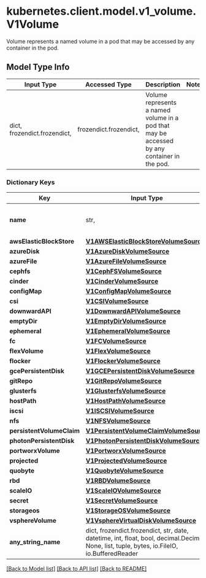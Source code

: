 # kubernetes.client.model.v1_volume.V1Volume

Volume represents a named volume in a pod that may be accessed by any container in the pod.

## Model Type Info
Input Type | Accessed Type | Description | Notes
------------ | ------------- | ------------- | -------------
dict, frozendict.frozendict,  | frozendict.frozendict,  | Volume represents a named volume in a pod that may be accessed by any container in the pod. | 

### Dictionary Keys
Key | Input Type | Accessed Type | Description | Notes
------------ | ------------- | ------------- | ------------- | -------------
**name** | str,  | str,  | name of the volume. Must be a DNS_LABEL and unique within the pod. More info: https://kubernetes.io/docs/concepts/overview/working-with-objects/names/#names | 
**awsElasticBlockStore** | [**V1AWSElasticBlockStoreVolumeSource**](V1AWSElasticBlockStoreVolumeSource.md) | [**V1AWSElasticBlockStoreVolumeSource**](V1AWSElasticBlockStoreVolumeSource.md) |  | [optional] 
**azureDisk** | [**V1AzureDiskVolumeSource**](V1AzureDiskVolumeSource.md) | [**V1AzureDiskVolumeSource**](V1AzureDiskVolumeSource.md) |  | [optional] 
**azureFile** | [**V1AzureFileVolumeSource**](V1AzureFileVolumeSource.md) | [**V1AzureFileVolumeSource**](V1AzureFileVolumeSource.md) |  | [optional] 
**cephfs** | [**V1CephFSVolumeSource**](V1CephFSVolumeSource.md) | [**V1CephFSVolumeSource**](V1CephFSVolumeSource.md) |  | [optional] 
**cinder** | [**V1CinderVolumeSource**](V1CinderVolumeSource.md) | [**V1CinderVolumeSource**](V1CinderVolumeSource.md) |  | [optional] 
**configMap** | [**V1ConfigMapVolumeSource**](V1ConfigMapVolumeSource.md) | [**V1ConfigMapVolumeSource**](V1ConfigMapVolumeSource.md) |  | [optional] 
**csi** | [**V1CSIVolumeSource**](V1CSIVolumeSource.md) | [**V1CSIVolumeSource**](V1CSIVolumeSource.md) |  | [optional] 
**downwardAPI** | [**V1DownwardAPIVolumeSource**](V1DownwardAPIVolumeSource.md) | [**V1DownwardAPIVolumeSource**](V1DownwardAPIVolumeSource.md) |  | [optional] 
**emptyDir** | [**V1EmptyDirVolumeSource**](V1EmptyDirVolumeSource.md) | [**V1EmptyDirVolumeSource**](V1EmptyDirVolumeSource.md) |  | [optional] 
**ephemeral** | [**V1EphemeralVolumeSource**](V1EphemeralVolumeSource.md) | [**V1EphemeralVolumeSource**](V1EphemeralVolumeSource.md) |  | [optional] 
**fc** | [**V1FCVolumeSource**](V1FCVolumeSource.md) | [**V1FCVolumeSource**](V1FCVolumeSource.md) |  | [optional] 
**flexVolume** | [**V1FlexVolumeSource**](V1FlexVolumeSource.md) | [**V1FlexVolumeSource**](V1FlexVolumeSource.md) |  | [optional] 
**flocker** | [**V1FlockerVolumeSource**](V1FlockerVolumeSource.md) | [**V1FlockerVolumeSource**](V1FlockerVolumeSource.md) |  | [optional] 
**gcePersistentDisk** | [**V1GCEPersistentDiskVolumeSource**](V1GCEPersistentDiskVolumeSource.md) | [**V1GCEPersistentDiskVolumeSource**](V1GCEPersistentDiskVolumeSource.md) |  | [optional] 
**gitRepo** | [**V1GitRepoVolumeSource**](V1GitRepoVolumeSource.md) | [**V1GitRepoVolumeSource**](V1GitRepoVolumeSource.md) |  | [optional] 
**glusterfs** | [**V1GlusterfsVolumeSource**](V1GlusterfsVolumeSource.md) | [**V1GlusterfsVolumeSource**](V1GlusterfsVolumeSource.md) |  | [optional] 
**hostPath** | [**V1HostPathVolumeSource**](V1HostPathVolumeSource.md) | [**V1HostPathVolumeSource**](V1HostPathVolumeSource.md) |  | [optional] 
**iscsi** | [**V1ISCSIVolumeSource**](V1ISCSIVolumeSource.md) | [**V1ISCSIVolumeSource**](V1ISCSIVolumeSource.md) |  | [optional] 
**nfs** | [**V1NFSVolumeSource**](V1NFSVolumeSource.md) | [**V1NFSVolumeSource**](V1NFSVolumeSource.md) |  | [optional] 
**persistentVolumeClaim** | [**V1PersistentVolumeClaimVolumeSource**](V1PersistentVolumeClaimVolumeSource.md) | [**V1PersistentVolumeClaimVolumeSource**](V1PersistentVolumeClaimVolumeSource.md) |  | [optional] 
**photonPersistentDisk** | [**V1PhotonPersistentDiskVolumeSource**](V1PhotonPersistentDiskVolumeSource.md) | [**V1PhotonPersistentDiskVolumeSource**](V1PhotonPersistentDiskVolumeSource.md) |  | [optional] 
**portworxVolume** | [**V1PortworxVolumeSource**](V1PortworxVolumeSource.md) | [**V1PortworxVolumeSource**](V1PortworxVolumeSource.md) |  | [optional] 
**projected** | [**V1ProjectedVolumeSource**](V1ProjectedVolumeSource.md) | [**V1ProjectedVolumeSource**](V1ProjectedVolumeSource.md) |  | [optional] 
**quobyte** | [**V1QuobyteVolumeSource**](V1QuobyteVolumeSource.md) | [**V1QuobyteVolumeSource**](V1QuobyteVolumeSource.md) |  | [optional] 
**rbd** | [**V1RBDVolumeSource**](V1RBDVolumeSource.md) | [**V1RBDVolumeSource**](V1RBDVolumeSource.md) |  | [optional] 
**scaleIO** | [**V1ScaleIOVolumeSource**](V1ScaleIOVolumeSource.md) | [**V1ScaleIOVolumeSource**](V1ScaleIOVolumeSource.md) |  | [optional] 
**secret** | [**V1SecretVolumeSource**](V1SecretVolumeSource.md) | [**V1SecretVolumeSource**](V1SecretVolumeSource.md) |  | [optional] 
**storageos** | [**V1StorageOSVolumeSource**](V1StorageOSVolumeSource.md) | [**V1StorageOSVolumeSource**](V1StorageOSVolumeSource.md) |  | [optional] 
**vsphereVolume** | [**V1VsphereVirtualDiskVolumeSource**](V1VsphereVirtualDiskVolumeSource.md) | [**V1VsphereVirtualDiskVolumeSource**](V1VsphereVirtualDiskVolumeSource.md) |  | [optional] 
**any_string_name** | dict, frozendict.frozendict, str, date, datetime, int, float, bool, decimal.Decimal, None, list, tuple, bytes, io.FileIO, io.BufferedReader | frozendict.frozendict, str, BoolClass, decimal.Decimal, NoneClass, tuple, bytes, FileIO | any string name can be used but the value must be the correct type | [optional]

[[Back to Model list]](../../README.md#documentation-for-models) [[Back to API list]](../../README.md#documentation-for-api-endpoints) [[Back to README]](../../README.md)

